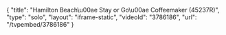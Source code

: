 {
    "title": "Hamilton Beach\u00ae Stay or Go\u00ae Coffeemaker (45237R)",
    "type": "solo",
    "layout": "iframe-static",
    "videoId": "3786186",
    "url": "\/tvpembed\/3786186"
}